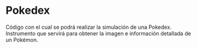 # Pokedex
Código con el cual se podrá realizar la simulación de una Pokedex. Instrumento que servirá para obtener la imagen e información detallada de un Pokémon. 
